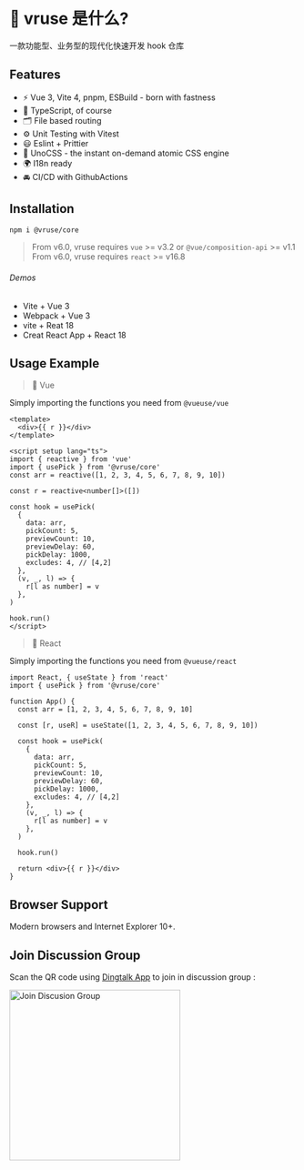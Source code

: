 # 🔨 vruse 是什么?

一款功能型、业务型的现代化快速开发 hook 仓库

## Features

- ⚡️ Vue 3, Vite 4, pnpm, ESBuild - born with fastness
- 🦾 TypeScript, of course
- 🗂 File based routing
- ⚙️ Unit Testing with Vitest
- 😃 Eslint + Prittier
- 🎨 UnoCSS - the instant on-demand atomic CSS engine
- 🌍 I18n ready
- 🚘 CI/CD with GithubActions

## Installation

```bash
npm i @vruse/core
```

> From v6.0, vruse requires `vue` >= v3.2 or `@vue/composition-api` >= v1.1 <br/> From v6.0, vruse requires `react` >= v16.8

###### Demos

- Vite + Vue 3
- Webpack + Vue 3
- vite + Reat 18
- Creat React App + React 18

## Usage Example

> 🎩 Vue

Simply importing the functions you need from `@vueuse/vue`

```vue
<template>
  <div>{{ r }}</div>
</template>

<script setup lang="ts">
import { reactive } from 'vue'
import { usePick } from '@vruse/core'
const arr = reactive([1, 2, 3, 4, 5, 6, 7, 8, 9, 10])

const r = reactive<number[]>([])

const hook = usePick(
  {
    data: arr,
    pickCount: 5,
    previewCount: 10,
    previewDelay: 60,
    pickDelay: 1000,
    excludes: 4, // [4,2]
  },
  (v, _, l) => {
    r[l as number] = v
  },
)

hook.run()
</script>
```

> 🎩 React

Simply importing the functions you need from `@vueuse/react`

```tsx
import React, { useState } from 'react'
import { usePick } from '@vruse/core'

function App() {
  const arr = [1, 2, 3, 4, 5, 6, 7, 8, 9, 10]

  const [r, useR] = useState([1, 2, 3, 4, 5, 6, 7, 8, 9, 10])

  const hook = usePick(
    {
      data: arr,
      pickCount: 5,
      previewCount: 10,
      previewDelay: 60,
      pickDelay: 1000,
      excludes: 4, // [4,2]
    },
    (v, _, l) => {
      r[l as number] = v
    },
  )

  hook.run()

  return <div>{{ r }}</div>
}
```

## Browser Support

Modern browsers and Internet Explorer 10+.

## Join Discussion Group

Scan the QR code using [Dingtalk App](https://www.dingtalk.com/) to join in discussion group :

<img alt="Join Discusion Group" src="https://github.com/smarty-team/smarty-admin/blob/main/assets/dingding.jpeg" width="300">
